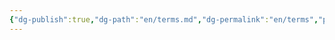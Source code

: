 ```yaml
---
{"dg-publish":true,"dg-path":"en/terms.md","dg-permalink":"en/terms","permalink":"/en/terms/","hide":true,"tags":["www"],"noteIcon":1,"created":"2024-04-07T15:12:05.313-06:00","updated":"2024-04-07T15:30:25.445-06:00"}
---
```


